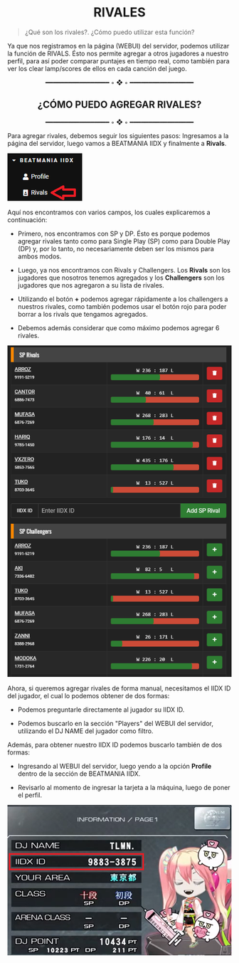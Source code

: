 # <center>RIVALES</center>

> ¿Qué son los rivales?. ¿Cómo puedo utilizar esta función?

Ya que nos registramos en la página (WEBUI) del servidor, podemos
utilizar la función de RIVALS. Ésto nos permite agregar a otros
jugadores a nuestro perfil, para así poder comparar puntajes en tiempo
real, como también para ver los clear lamp/scores de ellos en cada
canción del juego.

<center>━━━━━━━━━━━━━━━━━ ◦ ❖ ◦ ━━━━━━━━━━━━━━━━━</center>

## <center>¿CÓMO PUEDO AGREGAR RIVALES?</center>

<center>━━━━━━━━━━━━━━━━━ ◦ ❖ ◦ ━━━━━━━━━━━━━━━━━</center>

Para agregar rivales, debemos seguir los siguientes pasos: Ingresamos a
la página del servidor, luego vamos a BEATMANIA IIDX y finalmente a
**Rivals**.

![](media/image27.png)

Aquí nos encontramos con varios campos, los cuales explicaremos a
continuación:

-   Primero, nos encontramos con SP y DP. Ésto es porque podemos agregar
    rivales tanto como para Single Play (SP) como para Double Play (DP)
    y, por lo tanto, no necesariamente deben ser los mismos para ambos
    modos.

-   Luego, ya nos encontramos con Rivals y Challengers. Los **Rivals**
    son los jugadores que nosotros tenemos agregados y los
    **Challengers** son los jugadores que nos agregaron a su lista de
    rivales.

-   Utilizando el botón **+** podemos agregar rápidamente a los
    challengers a nuestros rivales, como también podemos usar el botón
    rojo para poder borrar a los rivals que tengamos agregados.

-   Debemos además considerar que como máximo podemos agregar 6 rivales.

![](media/image16.png)

Ahora, si queremos agregar rivales de forma manual, necesitamos el IIDX
ID del jugador, el cual lo podemos obtener de dos formas:

-   Podemos preguntarle directamente al jugador su IIDX ID.

-   Podemos buscarlo en la sección \"Players\" del WEBUI del servidor,
    utilizando el DJ NAME del jugador como filtro.

Además, para obtener nuestro IIDX ID podemos buscarlo también de dos
formas:

-   Ingresando al WEBUI del servidor, luego yendo a la opción
    **Profile** dentro de la sección de BEATMANIA IIDX.

-   Revisarlo al momento de ingresar la tarjeta a la máquina, luego de
    poner el perfil.

![](media/image8.png)